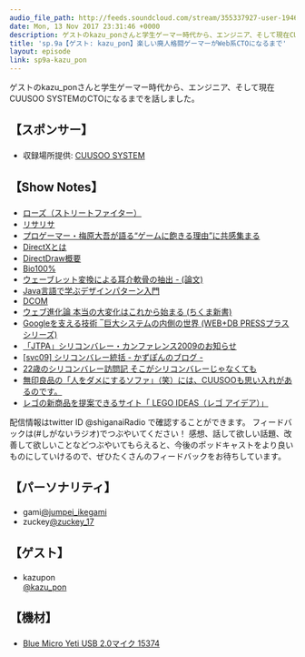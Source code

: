 ```yaml
---
audio_file_path: http://feeds.soundcloud.com/stream/355337927-user-194620696-sp9a-kazu_pon.mp3
date: Mon, 13 Nov 2017 23:31:46 +0000
description: ゲストのkazu_ponさんと学生ゲーマー時代から、エンジニア、そして現在CUUSOO SYSTEMのCTOになるまでを話しました。
title: 'sp.9a【ゲスト: kazu_pon】楽しい廃人格闘ゲーマーがWeb系CTOになるまで'
layout: episode
link: sp9a-kazu_pon
---
```


<p><span>ゲストのkazu_ponさんと学生ゲーマー時代から、エンジニア、そして現在CUUSOO SYSTEMのCTOになるまでを話しました。</span></p>
<h2>
    <p>【スポンサー】</p>
</h2>
<ul>
    <li>収録場所提供: <a href="http://www.cuusoo.co.jp/ja/" target="_blank">CUUSOO SYSTEM</a></li>
</ul>
<h2>
  <p>【Show Notes】</p>
</h2>
<ul>
  <li><a href="https://dic.pixiv.net/a/%E3%83%AD%E3%83%BC%E3%82%BA(%E3%82%B9%E3%83%88%E3%83%AA%E3%83%BC%E3%83%88%E3%83%95%E3%82%A1%E3%82%A4%E3%82%BF%E3%83%BC)" target="_blank">ローズ（ストリートファイター）</a></li>
  <li><a href="https://dic.pixiv.net/a/%E3%83%AA%E3%82%B5%E3%83%AA%E3%82%B5" target="_blank">リサリサ</a></li>
  <li><a href="http://nlab.itmedia.co.jp/nl/articles/1701/23/news074.html" target="_blank">プロゲーマー・梅原大吾が語る“ゲームに飽きる理由”に共感集まる</a></li>
  <li><a href="http://dic.nicovideo.jp/a/directx" target="_blank">DirectXとは</a></li>
  <li><a href="http://takabosoft.com/19990805225316.html" target="_blank">DirectDraw概要</a></li>
  <li><a href="https://ja.wikipedia.org/wiki/Bio_100%25" target="_blank">Bio100%</a></li>
  <li><a href="http://iss.ndl.go.jp/books/R000000004-I7018875-00" target="_blank">ウェーブレット変換による耳介軟骨の抽出 - (論文)</a></li>
  <li><a href="http://amzn.to/2zAI6he" target="_blank">Java言語で学ぶデザインパターン入門</a></li>
  <li><a href="https://www.weblio.jp/content/DCOM" target="_blank">DCOM</a></li>
  <li><a href="http://amzn.to/2zAxXRw" target="_blank">ウェブ進化論 本当の大変化はこれから始まる (ちくま新書)</a></li>
  <li><a href="http://amzn.to/2zykTw6" target="_blank">Googleを支える技術 ‾巨大システムの内側の世界 (WEB+DB PRESSプラスシリーズ)</a></li>
  <li><a href="http://agilemedia.jp/case/jtpa2009.html" target="_blank">「JTPA」シリコンバレー・カンファレンス2009のお知らせ</a></li>
  <li><a href="http://d.hatena.ne.jp/kazu_pon/20090328" target="_blank">[svc09] シリコンバレー統括 - かずぽんのブログ  - </a></li>
  <li><a href="http://itpro.nikkeibp.co.jp/article/COLUMN/20090714/333826/?rt=nocnt" target="_blank">22歳のシリコンバレー訪問記 そこがシリコンバレーじゃなくても</a></li>
  <li><a href="http://cuusoo.tumblr.com/post/83672051883/%E7%84%A1%E5%8D%B0%E8%89%AF%E5%93%81%E3%81%AE%E4%BA%BA%E3%82%92%E3%83%80%E3%83%A1%E3%81%AB%E3%81%99%E3%82%8B%E3%82%BD%E3%83%95%E3%82%A1%E7%AC%91%E3%81%AB%E3%81%AFcuusoo%E3%82%82%E6%80%9D%E3%81%84%E5%85%A5%E3%82%8C%E3%81%8C%E3%81%82%E3%82%8B%E3%81%AE%E3%81%A7%E3%81%99" target="_blank">無印良品の「人をダメにするソファ」（笑）には、CUUSOOも思い入れがあるのです。</a></li>
  <li><a href="http://legoniwa.com/lego/product/post-1875" target="_blank">レゴの新商品を提案できるサイト「 LEGO IDEAS（レゴ アイデア）」</a></li>
</ul>
<p><span>
  配信情報はtwitter ID @shiganaiRadio で確認することができます。
  フィードバックは(#しがないラジオ)でつぶやいてください！
  感想、話して欲しい話題、改善して欲しいことなどつぶやいてもらえると、今後のポッドキャストをより良いものにしていけるので、ぜひたくさんのフィードバックをお待ちしています。
</span></p>
<h2>
  <p>【パーソナリティ】</p>
</h2>
<ul>
  <li>gami<a href="https://twitter.com/search?q=%40jumpei_ikegami&src=typd&lang=ja" target="_blank">@jumpei_ikegami</a></li>
  <li>zuckey<a href="https://twitter.com/search?q=%40zuckey_17&src=typd&lang=ja" target="_blank">@zuckey_17</a></li>
</ul>
<h2>
  <p>【ゲスト】</p>
</h2>
<ul>
  <li>kazupon</li><a href="https://twitter.com/kazu_pon" target="_blank">@kazu_pon</a></li>
</ul>
<h2>
  <p>【機材】</p>
</h2>
<ul>
    <li><a href="http://amzn.to/2tlkud3" target="_blank">Blue Micro Yeti USB 2.0マイク 15374</a></li>
</ul>
